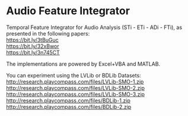 # Audio Feature Integrator

Temporal Feature Integrator for Audio Analysis (STi - ETi - ADi - FTi), as presented in the following papers:  
https://bit.ly/3tBuGuc  
https://bit.ly/32xBwor  
https://bit.ly/3n745CT  

The implementations are powered by Excel+VBA and MATLAB.

You can experiment using the LVLib or BDLib Datasets:  
http://research.playcompass.com/files/LVLib-SMO-1.zip  
http://research.playcompass.com/files/LVLib-SMO-2.zip  
http://research.playcompass.com/files/LVLib-SMO-3.zip  
http://research.playcompass.com/files/BDLib-1.zip  
http://research.playcompass.com/files/BDLib-2.zip  

